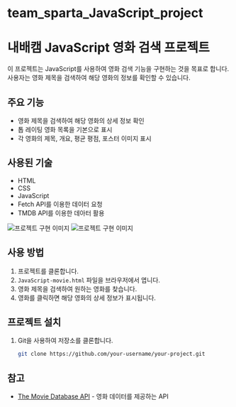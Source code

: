 # team_sparta_JavaScript_project

# 내배캠 JavaScript 영화 검색 프로젝트

이 프로젝트는 JavaScript를 사용하여 영화 검색 기능을 구현하는 것을 목표로 합니다. 사용자는 영화 제목을 검색하여 해당 영화의 정보를 확인할 수 있습니다.

## 주요 기능

- 영화 제목을 검색하여 해당 영화의 상세 정보 확인
- 톱 레이팅 영화 목록을 기본으로 표시
- 각 영화의 제목, 개요, 평균 평점, 포스터 이미지 표시

## 사용된 기술

- HTML
- CSS
- JavaScript
- Fetch API를 이용한 데이터 요청
- TMDB API를 이용한 데아터 활용

![프로젝트 구현 이미지](https://img1.daumcdn.net/thumb/R1280x0/?scode=mtistory2&fname=https%3A%2F%2Fblog.kakaocdn.net%2Fdn%2FlobGX%2FbtsGM9vIIfB%2FGo0C08KfU4GKJf8CLOTFA1%2Fimg.png)
![프로젝트 구현 이미지](https://img1.daumcdn.net/thumb/R1280x0/?scode=mtistory2&fname=https%3A%2F%2Fblog.kakaocdn.net%2Fdn%2FcxHnGX%2FbtsGOuyQzLh%2FLPp1MqZ5KCePevfvTItJbk%2Fimg.png)

## 사용 방법

1. 프로젝트를 클론합니다.
2. `JavaScript-movie.html` 파일을 브라우저에서 엽니다.
3. 영화 제목을 검색하여 원하는 영화를 찾습니다.
4. 영화를 클릭하면 해당 영화의 상세 정보가 표시됩니다.

## 프로젝트 설치

1. Git을 사용하여 저장소를 클론합니다.

   ```bash
   git clone https://github.com/your-username/your-project.git

## 참고
- [The Movie Database API](https://www.themoviedb.org/documentation/api) - 영화 데이터를 제공하는 API
